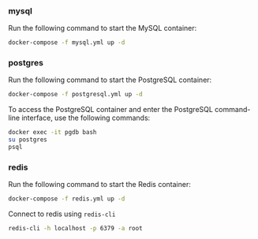### mysql

Run the following command to start the MySQL container:

```bash
docker-compose -f mysql.yml up -d

```

### postgres

Run the following command to start the PostgreSQL container:

```bash
docker-compose -f postgresql.yml up -d

```

To access the PostgreSQL container and enter the PostgreSQL command-line interface, use the following commands:

```bash
docker exec -it pgdb bash
su postgres
psql
```

### redis

Run the following command to start the Redis container:

```bash
docker-compose -f redis.yml up -d
```

Connect to redis using `redis-cli`

```bash
redis-cli -h localhost -p 6379 -a root
```
